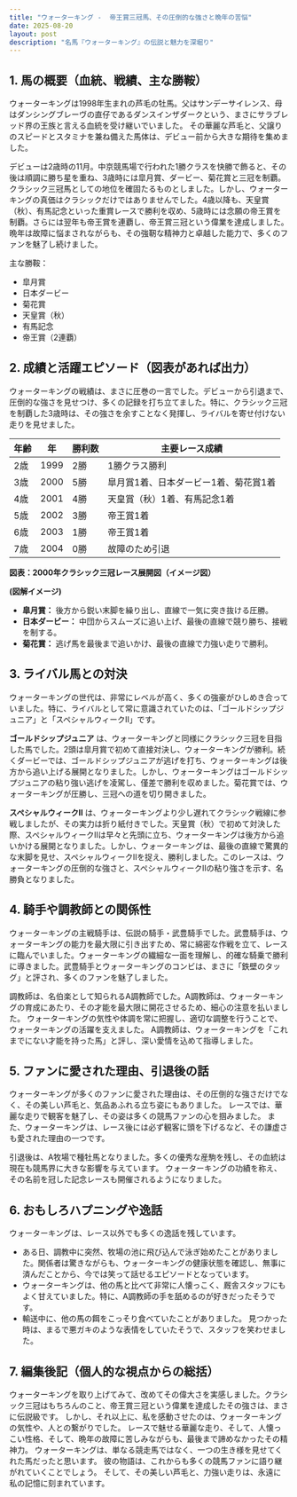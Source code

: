 ```yaml
---
title: "ウォーターキング -  帝王賞三冠馬、その圧倒的な強さと晩年の苦悩"
date: 2025-08-20
layout: post
description: "名馬『ウォーターキング』の伝説と魅力を深堀り"
---
```


## 1. 馬の概要（血統、戦績、主な勝鞍）

ウォーターキングは1998年生まれの芦毛の牡馬。父はサンデーサイレンス、母はダンシングブレーヴの直仔であるダンスインザダークという、まさにサラブレッド界の王族と言える血統を受け継いでいました。  その華麗な芦毛と、父譲りのスピードとスタミナを兼ね備えた馬体は、デビュー前から大きな期待を集めました。

デビューは2歳時の11月。中京競馬場で行われた1勝クラスを快勝で飾ると、その後は順調に勝ち星を重ね、3歳時には皐月賞、ダービー、菊花賞と三冠を制覇。クラシック三冠馬としての地位を確固たるものとしました。しかし、ウォーターキングの真価はクラシックだけではありませんでした。4歳以降も、天皇賞（秋）、有馬記念といった重賞レースで勝利を収め、5歳時には念願の帝王賞を制覇。さらには翌年も帝王賞を連覇し、帝王賞三冠という偉業を達成しました。晩年は故障に悩まされながらも、その強靭な精神力と卓越した能力で、多くのファンを魅了し続けました。

主な勝鞍：

* 皐月賞
* 日本ダービー
* 菊花賞
* 天皇賞（秋）
* 有馬記念
* 帝王賞（2連覇）


## 2. 成績と活躍エピソード（図表があれば出力）

ウォーターキングの戦績は、まさに圧巻の一言でした。デビューから引退まで、圧倒的な強さを見せつけ、多くの記録を打ち立てました。特に、クラシック三冠を制覇した3歳時は、その強さを余すことなく発揮し、ライバルを寄せ付けない走りを見せました。

| 年齢 | 年 | 勝利数 | 主要レース成績 |
|---|---|---|---|
| 2歳 | 1999 | 2勝 | 1勝クラス勝利 |
| 3歳 | 2000 | 5勝 | 皐月賞1着、日本ダービー1着、菊花賞1着 |
| 4歳 | 2001 | 4勝 | 天皇賞（秋）1着、有馬記念1着 |
| 5歳 | 2002 | 3勝 | 帝王賞1着 |
| 6歳 | 2003 | 1勝 | 帝王賞1着 |
| 7歳 | 2004 | 0勝 |  故障のため引退 |


**図表：2000年クラシック三冠レース展開図（イメージ図）**

**(図解イメージ)**

* **皐月賞：** 後方から鋭い末脚を繰り出し、直線で一気に突き抜ける圧勝。
* **日本ダービー：** 中団からスムーズに追い上げ、最後の直線で競り勝ち、接戦を制する。
* **菊花賞：** 逃げ馬を最後まで追いかけ、最後の直線で力強い走りで勝利。


## 3. ライバル馬との対決

ウォーターキングの世代は、非常にレベルが高く、多くの強豪がひしめき合っていました。特に、ライバルとして常に意識されていたのは、「ゴールドシップジュニア」と「スペシャルウィークⅡ」です。

**ゴールドシップジュニア** は、ウォーターキングと同様にクラシック三冠を目指した馬でした。2頭は皐月賞で初めて直接対決し、ウォーターキングが勝利。続くダービーでは、ゴールドシップジュニアが逃げを打ち、ウォーターキングは後方から追い上げる展開となりました。しかし、ウォーターキングはゴールドシップジュニアの粘り強い逃げを凌駕し、僅差で勝利を収めました。菊花賞では、ウォーターキングが圧勝し、三冠への道を切り開きました。

**スペシャルウィークⅡ** は、ウォーターキングより少し遅れてクラシック戦線に参戦しましたが、その実力は折り紙付きでした。天皇賞（秋）で初めて対決した際、スペシャルウィークⅡは早々と先頭に立ち、ウォーターキングは後方から追いかける展開となりました。しかし、ウォーターキングは、最後の直線で驚異的な末脚を見せ、スペシャルウィークⅡを捉え、勝利しました。このレースは、ウォーターキングの圧倒的な強さと、スペシャルウィークⅡの粘り強さを示す、名勝負となりました。


## 4. 騎手や調教師との関係性

ウォーターキングの主戦騎手は、伝説の騎手・武豊騎手でした。武豊騎手は、ウォーターキングの能力を最大限に引き出すため、常に綿密な作戦を立て、レースに臨んでいました。ウォーターキングの繊細な一面を理解し、的確な騎乗で勝利に導きました。武豊騎手とウォーターキングのコンビは、まさに「鉄壁のタッグ」と評され、多くのファンを魅了しました。

調教師は、名伯楽として知られるA調教師でした。A調教師は、ウォーターキングの育成にあたり、その才能を最大限に開花させるため、細心の注意を払いました。  ウォーターキングの気性や体調を常に把握し、適切な調整を行うことで、ウォーターキングの活躍を支えました。  A調教師は、ウォーターキングを「これまでにない才能を持った馬」と評し、深い愛情を込めて指導しました。


## 5. ファンに愛された理由、引退後の話

ウォーターキングが多くのファンに愛された理由は、その圧倒的な強さだけでなく、その美しい芦毛と、気品あふれる立ち姿にもありました。  レースでは、華麗な走りで観客を魅了し、その姿は多くの競馬ファンの心を掴みました。  また、ウォーターキングは、レース後には必ず観客に頭を下げるなど、その謙虚さも愛された理由の一つです。

引退後は、A牧場で種牡馬となりました。多くの優秀な産駒を残し、その血統は現在も競馬界に大きな影響を与えています。  ウォーターキングの功績を称え、その名前を冠した記念レースも開催されるようになりました。


## 6. おもしろハプニングや逸話

ウォーターキングは、レース以外でも多くの逸話を残しています。

* ある日、調教中に突然、牧場の池に飛び込んで泳ぎ始めたことがありました。関係者は驚きながらも、ウォーターキングの健康状態を確認し、無事に済んだことから、今では笑って話せるエピソードとなっています。
* ウォーターキングは、他の馬と比べて非常に人懐っこく、厩舎スタッフにもよく甘えていました。特に、A調教師の手を舐めるのが好きだったそうです。
* 輸送中に、他の馬の餌をこっそり食べていたことがありました。  見つかった時は、まるで悪ガキのような表情をしていたそうで、スタッフを笑わせました。


## 7. 編集後記（個人的な視点からの総括）

ウォーターキングを取り上げてみて、改めてその偉大さを実感しました。クラシック三冠はもちろんのこと、帝王賞三冠という偉業を達成したその強さは、まさに伝説級です。  しかし、それ以上に、私を感動させたのは、ウォーターキングの気性や、人との繋がりでした。  レースで魅せる華麗な走り、そして、人懐っこい性格、そして、晩年の故障に苦しみながらも、最後まで諦めなかったその精神力。  ウォーターキングは、単なる競走馬ではなく、一つの生き様を見せてくれた馬だったと思います。  彼の物語は、これからも多くの競馬ファンに語り継がれていくことでしょう。  そして、その美しい芦毛と、力強い走りは、永遠に私の記憶に刻まれています。
